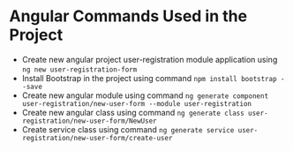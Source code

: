 # Angular Commands Used in the Project 

* Create new angular project user-registration module application using `ng new user-registration-form`
* Install Bootstrap in the project using command `npm install bootstrap --save` 
* Create new angular module using command `ng generate component user-registration/new-user-form --module user-registration`
* Create new angular class using command `ng generate class user-registration/new-user-form/NewUser`
* Create service class using command `ng generate service user-registration/new-user-form/create-user`